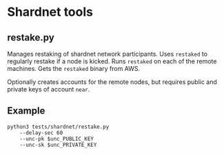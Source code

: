 # Shardnet tools

## restake.py

Manages restaking of shardnet network participants. Uses `restaked` to regularly restake if a node is kicked.
Runs `restaked` on each of the remote machines. Gets the `restaked` binary from AWS.

Optionally creates accounts for the remote nodes, but requires public and private keys of account `near`.

## Example

```
python3 tests/shardnet/restake.py
    --delay-sec 60
    --unc-pk $unc_PUBLIC_KEY
    --unc-sk $unc_PRIVATE_KEY
```
